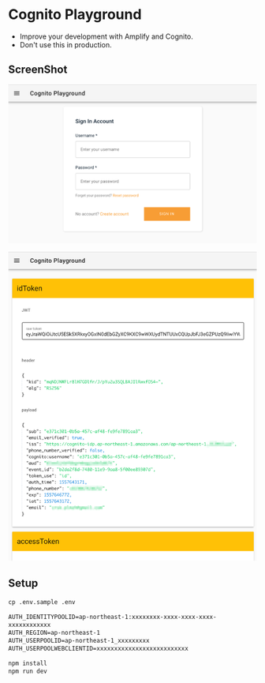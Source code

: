 # Cognito Playground

 * Improve your development with Amplify and Cognito. 
 * Don't use this in production.

## ScreenShot

![auth](./docs/auth.png)

![token](./docs/token.png)

## Setup

```shell
cp .env.sample .env
```

```
AUTH_IDENTITYPOOLID=ap-northeast-1:xxxxxxxx-xxxx-xxxx-xxxx-xxxxxxxxxxxx
AUTH_REGION=ap-northeast-1
AUTH_USERPOOLID=ap-northeast-1_xxxxxxxxx
AUTH_USERPOOLWEBCLIENTID=xxxxxxxxxxxxxxxxxxxxxxxxxx
```


```
npm install
npm run dev
```

